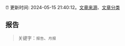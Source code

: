 :alarm_clock: 更新时间: 2024-05-15 21:40:12。[文章来源](/README.md)、[文章分类](/TAGS.md)

## 报告


> 关键字：`报告`、`月报`



